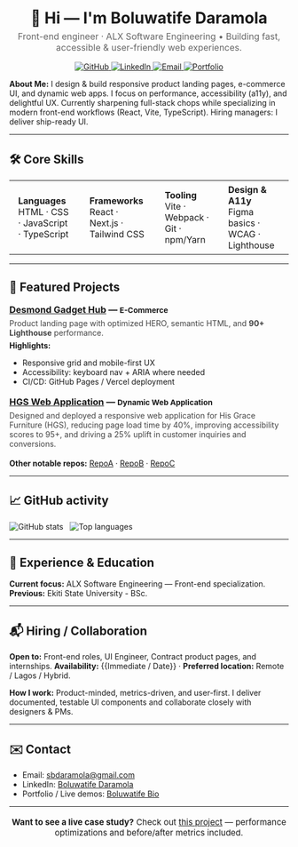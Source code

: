 <!--
  GitHub Profile README — HTML template
  - Paste this into your README.md
  - Replace {{...}} placeholders
  - Keep external image/badge URLs as-is or swap for your hosted assets
-->

<div align="center">

  <!-- Header / Name + Quick One-liner -->
  <h1 style="margin-bottom:6px;">👋 Hi — I'm <strong>Boluwatife Daramola</strong></h1>
  <p style="margin-top:0; font-size:16px; color:#666;">
    Front-end engineer · ALX Software Engineering • Building fast, accessible & user-friendly web experiences.
  </p>

  <!-- Social badges -->
  <p>
    <a href="https://github.com/De-simeon" title="GitHub">
      <img src="https://img.shields.io/badge/GitHub-181717?style=for-the-badge&logo=github" alt="GitHub" />
    </a>
    <a href="https://linkedin.com/in/boluwatife-daramola-014338315/" title="LinkedIn">
      <img src="https://img.shields.io/badge/LinkedIn-Connect-blue?style=for-the-badge&logo=linkedin" alt="LinkedIn" />
    </a>
    <a href="mailto:sbdaramola@gmail.com" title="Email">
      <img src="https://img.shields.io/badge/Email-Contact-red?style=for-the-badge&logo=gmail" alt="Email" />
    </a>
    <a href="#projects" title="Featured projects">
      <img src="https://img.shields.io/badge/Portfolio-Featured-orange?style=for-the-badge" alt="Portfolio" />
    </a>
  </p>

  <!-- Career snapshot -->
  <p style="max-width:760px; text-align:left;">
    <strong>About Me:</strong> I design & build responsive product landing pages, e-commerce UI, and dynamic web apps.
    I focus on performance, accessibility (a11y), and delightful UX. Currently sharpening full-stack chops while
    specializing in modern front-end workflows (React, Vite, TypeScript). Hiring managers: I deliver ship-ready UI.
  </p>

</div>

---

<!-- Key skills cards -->
<h2 id="skills">🛠️ Core Skills</h2>
<table>
  <tr>
    <td style="padding:6px 16px;"><strong>Languages</strong><br/>HTML · CSS · JavaScript · TypeScript</td>
    <td style="padding:6px 16px;"><strong>Frameworks</strong><br/>React · Next.js · Tailwind CSS</td>
    <td style="padding:6px 16px;"><strong>Tooling</strong><br/>Vite · Webpack · Git · npm/Yarn</td>
    <td style="padding:6px 16px;"><strong>Design & A11y</strong><br/>Figma basics · WCAG · Lighthouse</td>
  </tr>
</table>

---

<!-- Featured Projects -->
<h2 id="projects">🚀 Featured Projects</h2>

<!-- Project template — duplicate for each featured repo -->
<div style="margin-bottom:18px;">
  <h3 style="margin:4px 0;"><a href="https://github.com/De-simeon/Desmond gadget" target="_blank">Desmond Gadget Hub</a> — <small>E-Commerce</small></h3>
  <p style="margin:6px 0; color:#444;">
    Product landing page with optimized HERO, semantic HTML, and <strong>90+ Lighthouse</strong> performance.
  </p>
  <p style="margin:4px 0;">
    <strong>Highlights:</strong>
    <ul>
      <li>Responsive grid and mobile-first UX</li>
      <li>Accessibility: keyboard nav + ARIA where needed</li>
      <li>CI/CD: GitHub Pages / Vercel deployment</li>
    </ul>
  </p>
</div>

<div style="margin-bottom:18px;">
  <h3 style="margin:4px 0;"><a href="https://github.com/De-simeon/His Grace Funiture" target="_blank">HGS Web Application</a> — <small>Dynamic Web Application</small></h3>
  <p style="margin:6px 0; color:#444;">Designed and deployed a responsive web application for His Grace Furniture (HGS), reducing page load time by 40%, improving
    accessibility scores to 95+, and driving a 25% uplift in customer inquiries and conversions.</p>
</div>

<!-- Add 2–3 featured projects. Keep others in "Other notable repos" -->
<p><strong>Other notable repos:</strong> <a href="https://github.com/{{github_username}}/{{repoA}}">RepoA</a> · <a href="https://github.com/{{github_username}}/{{repoB}}">RepoB</a> · <a href="https://github.com/{{github_username}}/{{repoC}}">RepoC</a></p>

---

<!-- Contributions & Metrics -->
<h2 id="stats">📈 GitHub activity</h2>
<p>
  <!-- GitHub stats cards (replace username) -->
  <img src="https://github-readme-stats.vercel.app/api?username=De-simeon&show_icons=true&count_private=true&theme=default" alt="GitHub stats" />
  &nbsp;
  <img src="https://github-readme-stats.vercel.app/api/top-langs/?username=De-simeon&layout=compact" alt="Top languages" />
</p>

---

<!-- Experience / Education -->
<h2 id="experience">💼 Experience & Education</h2>
<p>
  <strong>Current focus:</strong> ALX Software Engineering — Front-end specialization.  
  <strong>Previous:</strong> Ekiti State University - BSc.
</p>

---

<!-- Open to work / Hire me -->
<h2 id="hire">📬 Hiring / Collaboration</h2>
<p>
  <strong>Open to:</strong> Front-end roles, UI Engineer, Contract product pages, and internships.  
  <strong>Availability:</strong> {{Immediate / Date}} · <strong>Preferred location:</strong> Remote / Lagos / Hybrid.
</p>
<p>
  <strong>How I work:</strong> Product-minded, metrics-driven, and user-first. I deliver documented, testable UI components and collaborate closely with designers & PMs.
</p>

---

<!-- Contact -->
<h2 id="contact">✉️ Contact</h2>
<ul>
  <li>Email: <a href="mailto:sbdaramola@dgnail.com">sbdaramola@gmail.com</a></li>
  <li>LinkedIn: <a href="https://linkedin.com/in/boluwatife-daramola-014338315/">Boluwatife Daramola</a></li>
  <li>Portfolio / Live demos: <a href="https://sites.google.com/view/boluwatife-s-daramola?usp=sharing">Boluwatife Bio</a></li>
</ul>

---

<!-- Call to action -->
<div align="center" style="margin-top:18px;">
  <p style="font-size:15px;">
    <strong>Want to see a live case study?</strong> Check out <a href="https://github.com/De-simeon/Desmond Gadget Hub">this project</a> — performance optimizations and before/after metrics included.
  </p>
  

